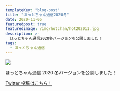 ```yaml
---
templateKey: "blog-post"
title: "ほっとちゃん通信2020冬"
date: 2020-11-05
featuredpost: true
featuredimage: /img/hotchan/hot202011.jpg
description: >-
  ほっとちゃん通信2020冬バージョンを公開しました！
tags:
  - ほっとちゃん通信
---
```


![](/img/hotchan/hot202009.jpg)

ほっとちゃん通信 2020 冬バージョンを公開しました！

[Twitter 投稿はこちら！](https://twitter.com/hotmeidaimae/status/1324283004479434752)
